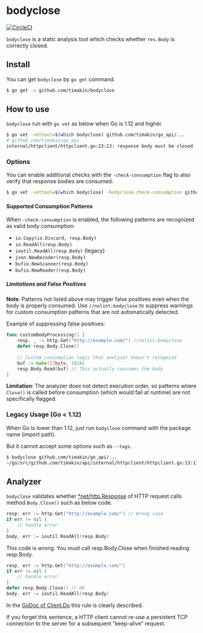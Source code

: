# bodyclose

[![CircleCI](https://circleci.com/gh/timakin/bodyclose.svg?style=svg)](https://circleci.com/gh/timakin/bodyclose)

`bodyclose` is a static analysis tool which checks whether `res.Body` is correctly closed.

## Install

You can get `bodyclose` by `go get` command.

```bash
$ go get -u github.com/timakin/bodyclose
```

## How to use

`bodyclose` run with `go vet` as below when Go is 1.12 and higher.

```bash
$ go vet -vettool=$(which bodyclose) github.com/timakin/go_api/...
# github.com/timakin/go_api
internal/httpclient/httpclient.go:13:13: response body must be closed
```

### Options

You can enable additional checks with the `-check-consumption` flag to also verify that response bodies are consumed:

```bash
$ go vet -vettool=$(which bodyclose) -bodyclose.check-consumption github.com/timakin/go_api/...
```

#### Supported Consumption Patterns

When `-check-consumption` is enabled, the following patterns are recognized as valid body consumption:

- `io.Copy(io.Discard, resp.Body)`
- `io.ReadAll(resp.Body)`
- `ioutil.ReadAll(resp.Body)` (legacy)
- `json.NewDecoder(resp.Body)`
- `bufio.NewScanner(resp.Body)`
- `bufio.NewReader(resp.Body)`

##### Limitations and False Positives

**Note**: Patterns not listed above may trigger false positives even when the body is properly consumed. Use `//nolint:bodyclose` to suppress warnings for custom consumption patterns that are not automatically detected.

Example of suppressing false positives:
```go
func customBodyProcessing() {
    resp, _ := http.Get("http://example.com/") //nolint:bodyclose
    defer resp.Body.Close()
    
    // Custom consumption logic that analyzer doesn't recognize
    buf := make([]byte, 1024)
    resp.Body.Read(buf) // This actually consumes the body
}
```

**Limitation**: The analyzer does not detect execution order, so patterns where `Close()` is called before consumption (which would fail at runtime) are not specifically flagged.

### Legacy Usage (Go < 1.12)

When Go is lower than 1.12, just run `bodyclose` command with the package name (import path).

But it cannot accept some options such as `--tags`.

```bash
$ bodyclose github.com/timakin/go_api/...
~/go/src/github.com/timakin/api/internal/httpclient/httpclient.go:13:13: response body must be closed
```

## Analyzer

`bodyclose` validates whether [*net/http.Response](https://golang.org/pkg/net/http/#Response) of HTTP request calls method `Body.Close()` such as below code.

```go
resp, err := http.Get("http://example.com/") // Wrong case
if err != nil {
	// handle error
}
body, err := ioutil.ReadAll(resp.Body)
```

This code is wrong. You must call resp.Body.Close when finished reading resp.Body.

```go
resp, err := http.Get("http://example.com/")
if err != nil {
	// handle error
}
defer resp.Body.Close() // OK
body, err := ioutil.ReadAll(resp.Body)
```

In the [GoDoc of Client.Do](https://golang.org/pkg/net/http/#Client.Do) this rule is clearly described.

If you forget this sentence, a HTTP client cannot re-use a persistent TCP connection to the server for a subsequent "keep-alive" request.
